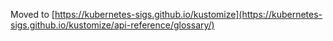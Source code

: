 
Moved to [https://kubernetes-sigs.github.io/kustomize](https://kubernetes-sigs.github.io/kustomize/api-reference/glossary/)
